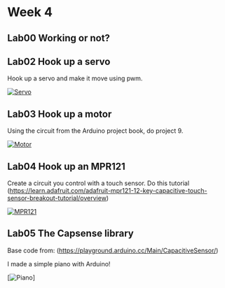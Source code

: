 # Week 4

## Lab00 Working or not?



## Lab02 Hook up a servo

Hook up a servo and make it move using pwm.

[![Servo]()](https://youtu.be/Z2E9NnBb3W4)


## Lab03 Hook up a motor 

Using the circuit from the Arduino project book, do project 9.

[![Motor]()](https://youtu.be/mF7DxdPEtMo)

## Lab04 Hook up an MPR121 

Create a circuit you control with a touch sensor.
Do this tutorial (https://learn.adafruit.com/adafruit-mpr121-12-key-capacitive-touch-sensor-breakout-tutorial/overview)

[![MPR121]()](https://youtu.be/3nsQWtxJdzA)

## Lab05 The Capsense library 

Base code from: (https://playground.arduino.cc/Main/CapacitiveSensor/)

I made a simple piano with Arduino!

[![Piano](https://youtu.be/Oa3LDMQoXF8)]
